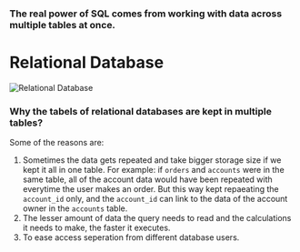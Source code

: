 ### The real power of SQL comes from working with data across multiple tables at once.

# Relational Database
![Relational Database](https://github.com/Sir-Elite/My-Summaries/assets/66035383/9a867621-a751-4f3e-a11b-b447dc1de3c4)

### Why the tabels of relational databases are kept in multiple tables?
Some of the reasons are:
1. Sometimes the data gets repeated and take bigger storage size if we kept it all in one table. For example: if `orders` and `accounts` were in the same table, all of the account data would have been repeated with everytime the user makes an order. But this way kept repaeating the `account_id` only, and the `account_id` can link to the data of the account owner in the `accounts` table.
2. The lesser amount of data the query needs to read and the calculations it needs to make, the faster it executes.
3. To ease access seperation from different database users.
